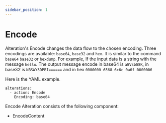 ```yaml
---
sidebar_position: 1
---
```


# Encode

Alteration's Encode changes the data flow to the chosen encoding. Three encodings are available: `base64`, `base32` and `hex`. It is similar to the command `base64` `base32` or `hexdump`. 
For example, If the input data is a string with the message `hello`. The output message encode in base64 is `aGVsbG8K`, in base32 is `NBSWY3DPBI======` and in hex `0000000 6568 6c6c 0a6f 0000006`

Here is the YAML example.

```
alterations:
  - action: Encode
    Encoding: base64
```


Encode Alteration consists of the following component:
- EncodeContent